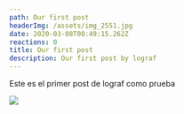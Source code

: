 ```yaml
---
path: Our first post
headerImg: /assets/img_2551.jpg
date: 2020-03-08T00:49:15.262Z
reactions: 0
title: Our first post
description: Our first post by lograf
---
```

Este es el primer post de lograf como prueba

![](/assets/img_2551.jpg)
